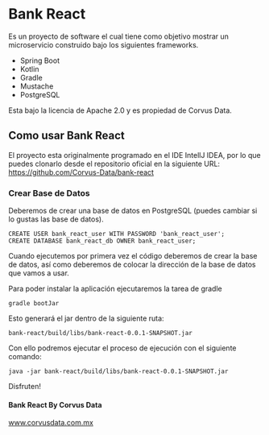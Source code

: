 # Bank React

Es un proyecto de software el cual tiene como objetivo mostrar un microservicio 
construido bajo los siguientes frameworks.

* Spring Boot
* Kotlin 
* Gradle
* Mustache
* PostgreSQL

Esta bajo la licencia de Apache 2.0 y es propiedad de Corvus Data.

## Como usar Bank React

El proyecto esta originalmente programado en el IDE IntellJ IDEA, por lo que puedes 
clonarlo desde el repositorio oficial en la siguiente URL: https://github.com/Corvus-Data/bank-react


### Crear Base de Datos 

Deberemos de crear una base de datos en PostgreSQL (puedes cambiar si lo gustas las base de datos).

```
CREATE USER bank_react_user WITH PASSWORD 'bank_react_user';
CREATE DATABASE bank_react_db OWNER bank_react_user;
```

Cuando ejecutemos por primera vez el código deberemos de crear la base de datos, así como deberemos de
colocar la dirección de la base de datos que vamos a usar.

Para poder instalar la aplicación ejecutaremos la tarea de gradle

```
gradle bootJar
```

Esto generará el jar dentro de la siguiente ruta: 

```
bank-react/build/libs/bank-react-0.0.1-SNAPSHOT.jar
```

Con ello podremos ejecutar el proceso de ejecución con el siguiente comando: 

```
java -jar bank-react/build/libs/bank-react-0.0.1-SNAPSHOT.jar 
```

Disfruten!

#### Bank React By Corvus Data
www.corvusdata.com.mx
